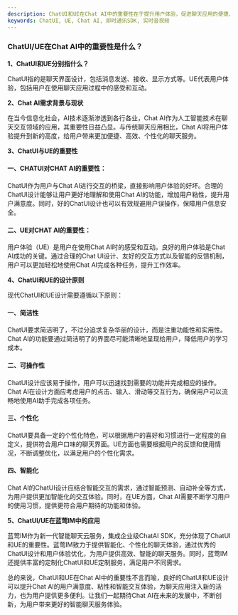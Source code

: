 ```yaml
---
description: ChatUI和UE在Chat AI中的重要性在于提升用户体验，促进聊天应用的便捷、高效、个性化服务。
keywords: ChatUI, UE, Chat AI, 即时通讯SDK, 实时音视频
---
```

### ChatUI/UE在Chat AI中的重要性是什么？

**1、ChatUI和UE分别指什么？**

ChatUI指的是聊天界面设计，包括消息发送、接收、显示方式等。UE代表用户体验，包括用户在使用聊天应用过程中的感受和互动。

**2、Chat AI需求背景与现状**

在当今信息化社会，AI技术逐渐渗透到各行各业，Chat AI作为人工智能技术在聊天交互领域的应用，其重要性日益凸显。与传统聊天应用相比，Chat AI将用户体验提升到新的高度，给用户带来更加便捷、高效、个性化的聊天服务。

**3、ChatUI与UE的重要性**

#### 一、CHATUI对CHAT AI的重要性：

ChatUI作为用户与Chat AI进行交互的桥梁，直接影响用户体验的好坏。合理的ChatUI设计能够让用户更好地理解和使用Chat AI的功能，增加用户粘性，提升用户满意度。同时，好的ChatUI设计也可以有效规避用户误操作，保障用户信息安全。

#### 二、UE对CHAT AI的重要性：

用户体验（UE）是用户在使用Chat AI时的感受和互动。良好的用户体验是Chat AI成功的关键。通过合理的Chat UI设计、友好的交互方式以及智能的反馈机制，用户可以更加轻松地使用Chat AI完成各种任务，提升工作效率。

**4、ChatUI和UE的设计原则**

现代ChatUI和UE设计需要遵循以下原则：

#### 一、简洁性

ChatUI要求简洁明了，不过分追求复杂华丽的设计，而是注重功能性和实用性。Chat AI的功能要通过简洁明了的界面尽可能清晰地呈现给用户，降低用户的学习成本。

#### 二、可操作性

ChatUI设计应该易于操作，用户可以迅速找到需要的功能并完成相应的操作。Chat AI在设计方面应考虑用户的点击、输入、滑动等交互行为，确保用户可以流畅地使用AI助手完成各项任务。

#### 三、个性化

ChatUI要具备一定的个性化特色，可以根据用户的喜好和习惯进行一定程度的自定义，提供符合用户口味的聊天界面。UE方面也需要根据用户的反馈和使用情况，不断调整优化，以满足用户的个性化需求。

#### 四、智能化

Chat AI的ChatUI设计应结合智能交互的需求，通过智能预测、自动补全等方式，为用户提供更加智能化的交互体验。同时，在UE方面，Chat AI需要不断学习用户的使用习惯，提供更符合用户期待的功能和体验。

**5、ChatUI/UE在蓝莺IM中的应用**

蓝莺IM作为新一代智能聊天云服务，集成企业级ChatAI SDK，充分体现了ChatUI和UE的重要性。蓝莺IM致力于提供智能化、个性化的聊天体验，通过优秀的ChatUI设计和用户体验优化，为用户提供高效、智能的聊天服务。同时，蓝莺IM还提供丰富的定制化ChatUI和UE定制服务，满足用户不同需求。

总的来说，ChatUI和UE在Chat AI中的重要性不言而喻，良好的ChatUI和UE设计可以提升Chat AI的用户满意度、粘性和智能交互体验，为聊天应用注入新的活力，也为用户提供更多便利。让我们一起期待Chat AI在未来的发展中，不断创新，为用户带来更好的智能聊天服务体验。